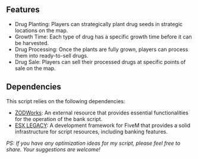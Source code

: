 ## Features
- Drug Planting: Players can strategically plant drug seeds in strategic locations on the map.
- Growth Time: Each type of drug has a specific growth time before it can be harvested.
- Drug Processing: Once the plants are fully grown, players can process them into ready-to-sell drugs.
- Drug Sale: Players can sell their processed drugs at specific points of sale on the map.

## Dependencies
This script relies on the following dependencies:
- [ZODWorks](https://github.com/lalBi94/ZODWorks): An external resource that provides essential functionalities for the operation of the bank script.
- [ESX LEGACY](https://documentation.esx-framework.org/): A development framework for FiveM that provides a solid infrastructure for script resources, including banking features.

*PS: If you have any optimization ideas for my script, please feel free to share. Your suggestions are welcome!*